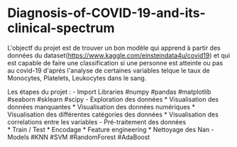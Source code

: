 # Diagnosis-of-COVID-19-and-its-clinical-spectrum
L'objectf du projet est de trouver un bon modèle qui apprend à partir des données du dataset(https://www.kaggle.com/einsteindata4u/covid19) et qui est capable 
de faire une classification si une personne est atteinte ou pas au covid-19 d'aprés l'analyse de certaines variables telque le taux de Monocytes, Platelets, Leukocytes 
dans le sang.

Les étapes du projet : 
	- Import Libraries #numpy #pandas #matplotlib #seaborn #sklearn #scipy
	- Exploration des données
		* Visualisation des données manquantes
		* Visualisation des données numériques
		* Visualisation des différentes catégories des données
		* Visualisation des correlations entre les variables
	- Pré-traitement des données	
		* Train / Test
		* Encodage
		* Feature engineering
		* Nettoyage des Nan
	- Models #KNN #SVM #RandomForest #AdaBoost

